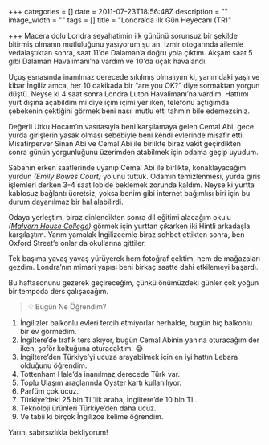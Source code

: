 +++
categories = []
date = 2011-07-23T18:56:48Z
description = ""
image_width = ""
tags = []
title = "Londra’da İlk Gün Heyecanı (TR)"

+++
Macera dolu Londra seyahatimin ilk gününü sorunsuz bir şekilde bitirmiş olmanın mutluluğunu yaşıyorum şu an. İzmir otogarında ailemle vedalaştıktan sonra, saat 11'de Dalaman’a doğru yola çıktım. Akşam saat 5 gibi Dalaman Havalimanı’na vardım ve 10'da uçak havalandı.

Uçuş esnasında inanılmaz derecede sıkılmış olmalıyım ki, yanımdaki yaşlı ve kibar İngiliz amca, her 10 dakikada bir “are you OK?” diye sormaktan yorgun düştü. Neyse ki 4 saat sonra Londra Luton Havalimanı’na vardım. Hattımı yurt dışına açabildim mi diye içim içimi yer iken, telefonu açtığımda şebekenin çektiğini görmek beni nasıl mutlu etti tahmin bile edemezsiniz.

Değerli Utku Hocam’ın vasıtasıyla beni karşılamaya gelen Cemal Abi, gece yurda girişlerin yasak olması sebebiyle beni kendi evlerinde misafir etti. Misafirperver Sinan Abi ve Cemal Abi ile birlikte biraz vakit geçirdikten sonra günün yorgunluğunu üzerimden atabilmek için odama geçip uyudum.

Sabahın erken saatlerinde uyanıp Cemal Abi ile birlikte, konaklayacağım yurdun _(Emily Bowes Court)_ yolunu tuttuk. Odamın temizlenmesi, yurda giriş işlemleri derken 3-4 saat lobide beklemek zorunda kaldım. Neyse ki yurtta kablosuz bağlantı ücretsiz, yoksa benim gibi internet bağımlısı biri için bu durum dayanılmaz bir hal alabilirdi.

Odaya yerleştim, biraz dinlendikten sonra dil eğitimi alacağım okulu _(_[_Malvern House College_](https://malvernhouse.com/)_)_ görmek için yurttan çıkarken iki Hintli arkadaşla karşılaştım. Yarım yamalak İngilizcemle biraz sohbet ettikten sonra, ben Oxford Street’e onlar da okullarına gittiler.

Tek başıma yavaş yavaş yürüyerek hem fotoğraf çektim, hem de mağazaları gezdim. Londra’nın mimari yapısı beni birkaç saatte dahi etkilemeyi başardı.

Bu haftasonunu gezerek geçireceğim, çünkü önümüzdeki günler çok yoğun bir tempoda ders çalışacağım.

> 💡 Bugün Ne Öğrendim?

1. İngilizler balkonlu evleri tercih etmiyorlar herhalde, bugün hiç balkonlu bir ev görmedim.
2. İngiltere’de trafik ters akıyor, bugün Cemal Abinin yanına oturacağım der iken, şoför koltuğuna oturacaktım. 😂
3. İngiltere’den Türkiye’yi ucuza arayabilmek için en iyi hattın Lebara olduğunu öğrendim.
4. Tottenham Hale’da inanılmaz derecede Türk var.
5. Toplu Ulaşım araçlarında Oyster kartı kullanılıyor.
6. Parfüm çok ucuz.
7. Türkiye’deki 25 bin TL’lik araba, İngiltere’de 10 bin TL.
8. Teknoloji ürünleri Türkiye’den daha ucuz.
9. Ve tabii ki birçok İngilizce kelime öğrendim.

Yarını sabırsızlıkla bekliyorum!